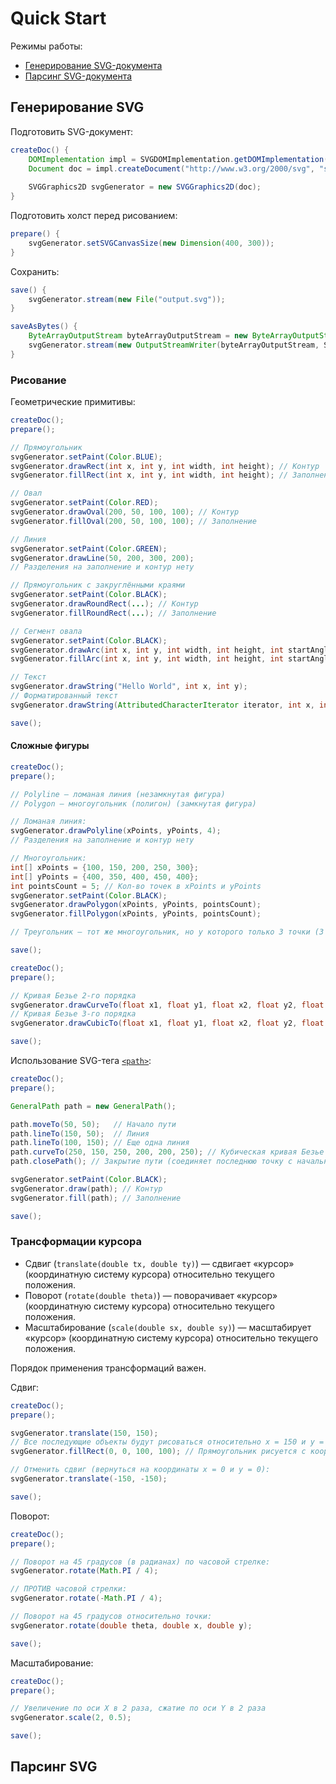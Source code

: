 # Quick Start

Режимы работы:
* [Генерирование SVG-документа](#Генерирование-SVG)
* [Парсинг SVG-документа](#Парсинг-SVG)

## Генерирование SVG

Подготовить SVG-документ:
```java
createDoc() {
    DOMImplementation impl = SVGDOMImplementation.getDOMImplementation();
    Document doc = impl.createDocument("http://www.w3.org/2000/svg", "svg", null);
    
    SVGGraphics2D svgGenerator = new SVGGraphics2D(doc);
}
```

Подготовить холст перед рисованием:
```java
prepare() {
    svgGenerator.setSVGCanvasSize(new Dimension(400, 300));
}
```

Сохранить:
```java
save() {
    svgGenerator.stream(new File("output.svg"));
}

saveAsBytes() {
    ByteArrayOutputStream byteArrayOutputStream = new ByteArrayOutputStream();
    svgGenerator.stream(new OutputStreamWriter(byteArrayOutputStream, StandardCharsets.UTF_8));
}
```

### Рисование

Геометрические примитивы:
```java
createDoc();
prepare();

// Прямоугольник
svgGenerator.setPaint(Color.BLUE);
svgGenerator.drawRect(int x, int y, int width, int height); // Контур
svgGenerator.fillRect(int x, int y, int width, int height); // Заполнение

// Овал
svgGenerator.setPaint(Color.RED);
svgGenerator.drawOval(200, 50, 100, 100); // Контур
svgGenerator.fillOval(200, 50, 100, 100); // Заполнение

// Линия
svgGenerator.setPaint(Color.GREEN);
svgGenerator.drawLine(50, 200, 300, 200);
// Разделения на заполнение и контур нету

// Прямоугольник с закруглёнными краями
svgGenerator.setPaint(Color.BLACK);
svgGenerator.drawRoundRect(...); // Контур
svgGenerator.fillRoundRect(...); // Заполнение

// Сегмент овала
svgGenerator.setPaint(Color.BLACK);
svgGenerator.drawArc(int x, int y, int width, int height, int startAngle, int arcAngle); // Контур
svgGenerator.fillArc(int x, int y, int width, int height, int startAngle, int arcAngle); // Заполнение

// Текст
svgGenerator.drawString("Hello World", int x, int y);
// Форматированный текст
svgGenerator.drawString(AttributedCharacterIterator iterator, int x, int y);

save();
```

#### Сложные фигуры

```java
createDoc();
prepare();

// Polyline — ломаная линия (незамкнутая фигура)
// Polygon — многоугольник (полигон) (замкнутая фигура)

// Ломаная линия:
svgGenerator.drawPolyline(xPoints, yPoints, 4);
// Разделения на заполнение и контур нету

// Многоугольник:
int[] xPoints = {100, 150, 200, 250, 300};
int[] yPoints = {400, 350, 400, 450, 400};
int pointsCount = 5; // Кол-во точек в xPoints и yPoints
svgGenerator.setPaint(Color.BLACK);
svgGenerator.drawPolygon(xPoints, yPoints, pointsCount);
svgGenerator.fillPolygon(xPoints, yPoints, pointsCount);

// Треугольник — тот же многоугольник, но у которого только 3 точки (3 в xPoints и 3 в yPoints).

save();
```

```java
createDoc();
prepare();

// Кривая Безье 2-го порядка
svgGenerator.drawCurveTo(float x1, float y1, float x2, float y2, float x3, float y3);
// Кривая Безье 3-го порядка
svgGenerator.drawCubicTo(float x1, float y1, float x2, float y2, float x3, float y3);

save();
```

Использование SVG-тега
[`<path>`](https://developer.mozilla.org/en-US/docs/Web/SVG/Tutorials/SVG_from_scratch/Paths):
```java
createDoc();
prepare();

GeneralPath path = new GeneralPath();

path.moveTo(50, 50);   // Начало пути
path.lineTo(150, 50);  // Линия
path.lineTo(100, 150); // Еще одна линия
path.curveTo(250, 150, 250, 200, 200, 250); // Кубическая кривая Безье
path.closePath(); // Закрытие пути (соединяет последнюю точку с начальной)

svgGenerator.setPaint(Color.BLACK);
svgGenerator.draw(path); // Контур
svgGenerator.fill(path); // Заполнение

save();
```

### Трансформации курсора

* Сдвиг (`translate(double tx, double ty)`) — сдвигает «курсор» (координатную систему курсора) относительно текущего положения.
* Поворот (`rotate(double theta)`) — поворачивает «курсор» (координатную систему курсора) относительно текущего положения.
* Масштабирование (`scale(double sx, double sy)`) — масштабирует «курсор» (координатную систему курсора) относительно текущего положения.

Порядок применения трансформаций важен.

Сдвиг:
```java
createDoc();
prepare();

svgGenerator.translate(150, 150);
// Все последующие объекты будут рисоваться относительно x = 150 и y = 150
svgGenerator.fillRect(0, 0, 100, 100); // Прямоугольник рисуется с координаты x50 y50

// Отменить сдвиг (вернуться на координаты x = 0 и y = 0):
svgGenerator.translate(-150, -150);

save();
```

Поворот:
```java
createDoc();
prepare();

// Поворот на 45 градусов (в радианах) по часовой стрелке:
svgGenerator.rotate(Math.PI / 4);

// ПРОТИВ часовой стрелки:
svgGenerator.rotate(-Math.PI / 4);

// Поворот на 45 градусов относительно точки:
svgGenerator.rotate(double theta, double x, double y);

save();
```

Масштабирование:
```java
createDoc();
prepare();

// Увеличение по оси X в 2 раза, сжатие по оси Y в 2 раза
svgGenerator.scale(2, 0.5);

save();
```

## Парсинг SVG
